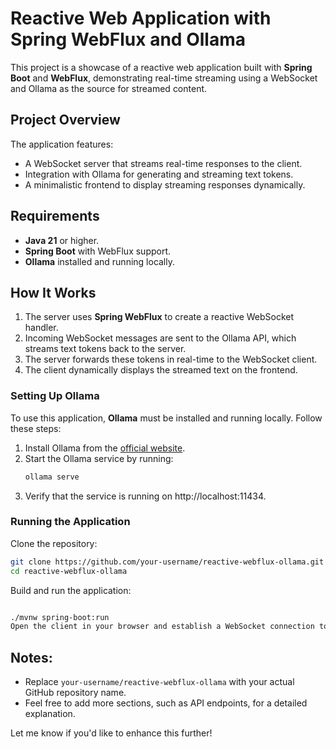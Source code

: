# Reactive Web Application with Spring WebFlux and Ollama

This project is a showcase of a reactive web application built with **Spring Boot** and **WebFlux**, demonstrating real-time streaming using a WebSocket and Ollama as the source for streamed content.

## Project Overview

The application features:
- A WebSocket server that streams real-time responses to the client.
- Integration with Ollama for generating and streaming text tokens.
- A minimalistic frontend to display streaming responses dynamically.

## Requirements

- **Java 21** or higher.
- **Spring Boot** with WebFlux support.
- **Ollama** installed and running locally.

## How It Works

1. The server uses **Spring WebFlux** to create a reactive WebSocket handler.
2. Incoming WebSocket messages are sent to the Ollama API, which streams text tokens back to the server.
3. The server forwards these tokens in real-time to the WebSocket client.
4. The client dynamically displays the streamed text on the frontend.

### Setting Up Ollama

To use this application, **Ollama** must be installed and running locally. Follow these steps:

1. Install Ollama from the [official website](https://ollama.ai).
2. Start the Ollama service by running:
   ```bash
   ollama serve
    ```
3. Verify that the service is running on http://localhost:11434.

### Running the Application

Clone the repository:

```bash
git clone https://github.com/your-username/reactive-webflux-ollama.git
cd reactive-webflux-ollama
```

Build and run the application:

```bash

./mvnw spring-boot:run
Open the client in your browser and establish a WebSocket connection to see the streaming in action.
```

## Notes:
- Replace `your-username/reactive-webflux-ollama` with your actual GitHub repository name.
- Feel free to add more sections, such as API endpoints, for a detailed explanation.

Let me know if you'd like to enhance this further!

